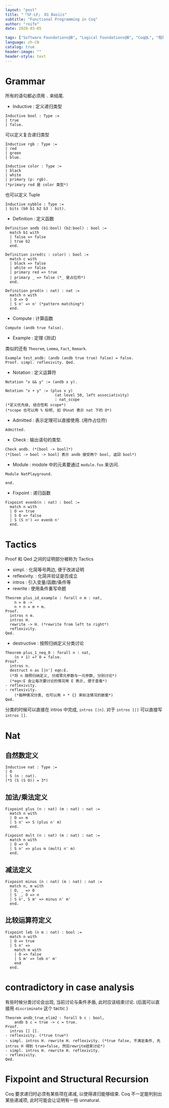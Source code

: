 ```yaml
---
layout: "post"
title: "「SF-LF」 01 Basics"
subtitle: "Functional Programming in Coq"
author: "roife"
date: 2020-03-05

tags: ["Software Foundations@B", "Logical Foundations@B", "Coq@L", "程序语言理论@T", "形式化验证@T"]
language: zh-CN
catalog: true
header-image: ""
header-style: text
---
```


# Grammar

所有的语句都必须用 `.` 来结尾.

- Inductive
  : 定义递归类型

<!-- end list -->

``` coq
Inductive bool : Type :=
| true
| false.
```

可以定义复合递归类型

``` coq
Inductive rgb : Type :=
| red
| green
| blue.

Inductive color : Type :=
| black
| white
| primary (p: rgb).
(*primary red 是 color 类型*)
```

也可以定义 Tuple

``` coq
Inductive nybble : Type :=
| bits (b0 b1 b2 b3 : bit).
```

- Definition
  : 定义函数

<!-- end list -->

``` coq
Definition andb (b1:bool) (b2:bool) : bool :=
  match b1 with
  | false => false
  | true b2
  end.

Definition isred(c : color) : bool :=
  match c with
  | black => false
  | white => false
  | primary red => true
  | primary _ => false (*_ 是占位符*)
  end.

Definition pred(n : nat) : nat :=
  match n with
  | O => O
  | S n' => n' (*pattern matching*)
  end.
```

- Compute
  : 计算函数

<!-- end list -->

``` coq
Compute (andb true false).
```

- Example
  : 定理 (测试)

类似的还有 `Theorem`, `Lemma`, `Fact`, `Remark`.

``` coq
Example test_andb: (andb (andb true true) false) = false.
Proof. simpl. reflexivity. Qed.
```

- Notation
  : 定义运算符

<!-- end list -->

``` coq
Notation "x && y" := (andb x y).

Notation "x + y" := (plus x y)
                      (at level 50, left associativity)
                      : nat_scope
(*定义优先级, 结合性和 scope*)
(*scope 也可以用 % 标明, 如 O%nat 表示 nat 下的 O*)
```

- Admitted
  : 表示定理可以直接使用. (用作占位符)

<!-- end list -->

``` coq
Admitted.
```

- Check
  : 输出语句的类型.

<!-- end list -->

``` coq
Check andb. (*[bool -> bool]*)
(*[bool -> bool -> bool] 表示 andb 接受两个 bool, 返回 bool*)
```

- Module
  : modole 中的元素要通过 `module.foo` 来访问.

``` coq
Module NatPlayground.

end.
```

- Fixpoint
  : 递归函数

<!-- end list -->

``` coq
Fixpoint evenb(n : nat) : bool :=
  match n with
  | O => true
  | S O => false
  | S (S n') => evenb n'
  end.
```

# Tactics

Proof 和 Qed 之间的证明部分被称为 Tactics

- simpl.
  : 化简等号两边, 便于改进证明
- reflexivity.
  : 化简并验证是否成立
- intros
  : 引入变量/函数/条件等
- rewrite
  : 使用条件重写命题

<!-- end list -->

``` coq
Theorem plus_id_example : forall n m : nat,
    n = m ->
    n + n = m + m.
Proof.
  intros n m.
  intros H.
  rewrite -> H. (*rewrite from left to right*)
  reflexivity.
Qed.
```

- destructive
  : 按照归纳定义分类讨论

<!-- end list -->

``` coq
Theorem plus_1_neq_0 : forall n : nat,
    (n + 1) =? 0 = false.
Proof.
  intros n.
  destruct n as [|n'] eqn:E.
  (*将 n 按照归纳定义, 分成零元参数与一元参数, 分别讨论*)
  (*eqn:E 会让每次要讨论的情况用 E 表示, 便于查看*)
- reflexivity.
- reflexivity.
    (*每种情况分类, 也可以用 + * {} 来标注情况的嵌套*)
Qed.
```

分类的时候可以直接在 intros 中完成, `intros [|n]`. 对于 `intros [|]` 可以直接写 `intros []`.

# Nat

## 自然数定义

``` coq
Inductive nat : Type :=
| O
| S (n : nat).
(*S (S (S O)) = 3*)
```

## 加法/乘法定义

``` coq
Fixpoint plus (n : nat) (m : nat) : nat :=
  match n with
  | O => m
  | S n' => S (plus n' m)
  end.

Fixpoint mult (n : nat) (m : nat) : nat :=
  match n with
  | O => O
  | S n' => plus m (multi n' m)
  end.
```

## 减法定义

``` coq
Fixpoint minus (n : nat) (m : nat) : nat :=
  match n, m with
  | O, _ => O
  | S _, O => n
  | S n', S m' => minus n' m'
  end.
```

## 比较运算符定义

``` coq
Fixpoint leb (n m : nat) : bool :=
  match n with
  | O => true
  | S n' =>
    match m with
    | O => false
    | S m' => leb n' m'
    end
  end.
```

# contradictory in case analysis

有些时候分类讨论会出现, 当前讨论与条件矛盾, 此时应该结束讨论. (后面可以直接用 `discriminate` 这个 tactic )

``` coq
Theorem andb_true_elim2 : forall b c : bool,
    andb b c = true -> c = true.
Proof.
  intros [] [].
- reflexivity. (*true true*)
- simpl. intros H. rewrite H. reflexivity. (*true false, 不满足条件, 先intros H 得到 true=false, 然后rewrite结束讨论*)
- simpl. intros H. rewrite H. reflexivity.
- reflexivity.
Qed.
```

# Fixpoint and Structural Recursion

Coq 要求递归时必须有某些项在递减, 以使得递归能够结束. Coq 不一定能判别出某些递减项, 此时可能会让证明有一些 unnatural.
